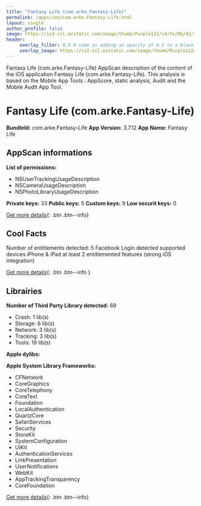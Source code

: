 ```yaml
---
title: "Fantasy Life (com.arke.Fantasy-Life)"
permalink: /apps/ios/com.arke.Fantasy-Life.html
layout: single
author_profile: false
image: https://is2-ssl.mzstatic.com/image/thumb/Purple122/v4/fe/8b/42/fe8b4271-6f52-3b94-aec2-02fbd883d721/AppIcon-1x_U007emarketing-0-7-0-85-220.png/512x512bb.jpg
header: 
     overlay_filter: 0.5 # same as adding an opacity of 0.5 to a black background
     overlay_image: https://is2-ssl.mzstatic.com/image/thumb/Purple122/v4/fe/8b/42/fe8b4271-6f52-3b94-aec2-02fbd883d721/AppIcon-1x_U007emarketing-0-7-0-85-220.png/512x512bb.jpg
---
```

Fantasy Life (com.arke.Fantasy-Life) AppScan description of the content of the iOS application Fantasy Life (com.arke.Fantasy-Life). This analysis is based on the Mobile App Tools : AppScore, static analysis, Audit and the Mobile Audit App Tool.

# Fantasy Life (com.arke.Fantasy-Life)

**BundleId:** com.arke.Fantasy-Life
**App Version:** 3.7.12
**App Name:** Fantasy Life


## AppScan informations 

**List of permissions:** 
- NSUserTrackingUsageDescription
- NSCameraUsageDescription
- NSPhotoLibraryUsageDescription
  
  
**Private keys:** 33
**Public keys:** 5
**Custom keys:** 9
**Low securit keys:** 0
  
[Get more details](/pricing.html){: .btn .btn--info}

## Cool Facts

Number of entitlements detected: 5
Facebook Login detected
supported devices iPhone & iPad
at least 2 entitlemented features (strong iOS integration)
  
[Get more details](/pricing.html){: .btn .btn--info }

## Librairies 
**Number of Third Party Library detected:** 69
- Crash: 1 lib(s)
- Storage: 6 lib(s)
- Network: 3 lib(s)
- Tracking: 3 lib(s)
- Tools: 19 lib(s)


**Apple dylibs:**


**Apple System Library Frameworks:**
- CFNetwork
- CoreGraphics
- CoreTelephony
- CoreText
- Foundation
- LocalAuthentication
- QuartzCore
- SafariServices
- Security
- StoreKit
- SystemConfiguration
- UIKit
- AuthenticationServices
- LinkPresentation
- UserNotifications
- WebKit
- AppTrackingTransparency
- CoreFoundation


  
[Get more details](/pricing.html){: .btn .btn--info}

